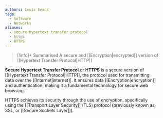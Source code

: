 ```yaml
---
authors: Lewis Evans
tags:
  - Software
  - Networks
aliases:
  - secure hypertext transfer protocol
  - https
  - HTTPS
---
```

> [!info]+ Summarised
> A secure and [[Encryption|encrypted]] version of [[Hypertext Transfer Protocol|HTTP]]

**Secure Hypertext Transfer Protocol** or **HTTPS** is a secure version of [[Hypertext Transfer Protocol|HTTP]], the protocol used for transmitting data over the [[Internet|internet]]. It ensures data [[Encryption|encryption]] and authentication, making it a fundamental technology for secure web browsing.

HTTPS achieves its security through the use of encryption, specifically using the [[Transport Layer Security]] (TLS) protocol (previously known as SSL, or [[Secure Sockets Layer]]). 